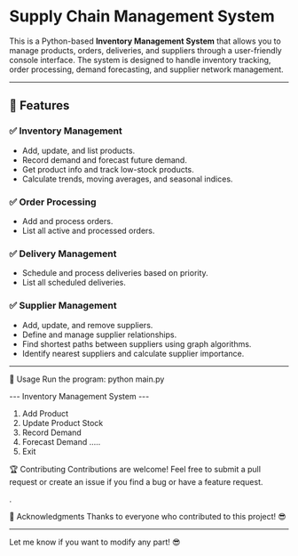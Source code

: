 # Supply Chain Management System

This is a Python-based **Inventory Management System** that allows you to manage products, orders, deliveries, and suppliers through a user-friendly console interface. The system is designed to handle inventory tracking, order processing, demand forecasting, and supplier network management.

---

## 🚀 Features
### ✅ **Inventory Management**
- Add, update, and list products.
- Record demand and forecast future demand.
- Get product info and track low-stock products.
- Calculate trends, moving averages, and seasonal indices.

### ✅ **Order Processing**
- Add and process orders.
- List all active and processed orders.

### ✅ **Delivery Management**
- Schedule and process deliveries based on priority.
- List all scheduled deliveries.

### ✅ **Supplier Management**
- Add, update, and remove suppliers.
- Define and manage supplier relationships.
- Find shortest paths between suppliers using graph algorithms.
- Identify nearest suppliers and calculate supplier importance.
---

🚦 Usage
Run the program:
python main.py

--- Inventory Management System ---
1. Add Product
2. Update Product Stock
3. Record Demand
4. Forecast Demand
.....
30. Exit

🏆 Contributing
Contributions are welcome! Feel free to submit a pull request or create an issue if you find a bug or have a feature request.

.

🤝 Acknowledgments
Thanks to everyone who contributed to this project! 😎

---
Let me know if you want to modify any part! 😎
